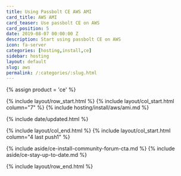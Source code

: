 ```yaml
---
title: Using Passbolt CE AWS AMI
card_title: AWS AMI
card_teaser: Use passbolt CE on AWS
card_position: 5
date: 2019-08-07 00:00:00 Z
description: Start using passbolt CE on AWS
icon: fa-server
categories: [hosting,install,ce]
sidebar: hosting
layout: default
slug: aws
permalink: /:categories/:slug.html
---
```


{% assign product = 'ce' %}

{% include layout/row_start.html %}
{% include layout/col_start.html column="7" %}
{% include hosting/install/aws/ami.md %}

{% include date/updated.html %}

{% include layout/col_end.html %}
{% include layout/col_start.html column="4 last push1" %}

{% include aside/ce-install-community-forum-cta.md %}
{% include aside/ce-stay-up-to-date.md %}

{% include layout/row_end.html %}

